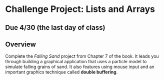 # Challenge Project: Lists and Arrays

## Due 4/30 (the last day of class)

## Overview

Complete the *Falling Sand* project from Chapter 7 of the book. It leads you through building a graphical application that uses a particle model to simulate falling grains of sand. It also features using mouse input and an important graphics technique called **double buffering**.
